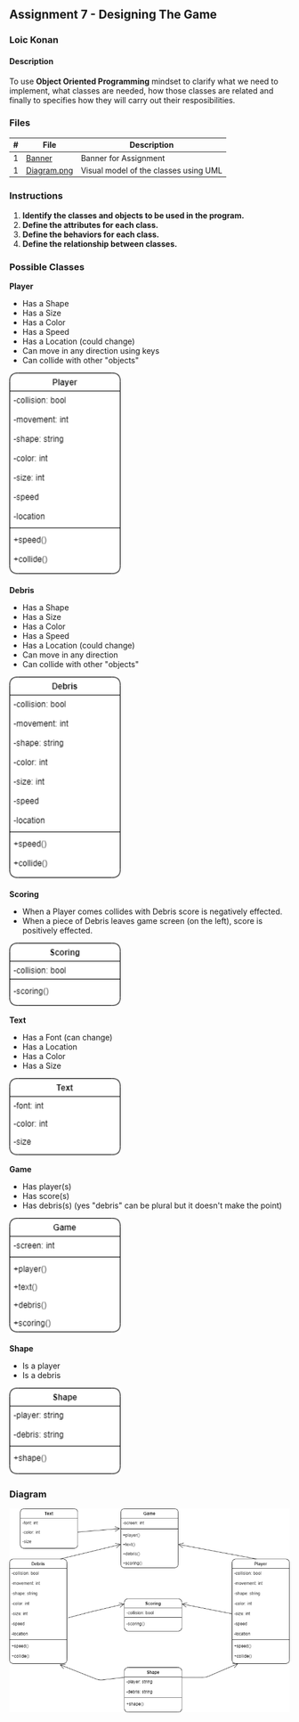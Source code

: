 ## Assignment 7 - Designing The Game

### Loic Konan

#### Description

To use **Object Oriented Programming** mindset to clarify what we need to implement, what classes are needed, how those classes are related and finally to specifies how they will carry out their resposibilities.

### Files

|  #  | File                       | Description                           |
| :-: | -------------------------- | ------------------------------------- |
|  1  | [Banner](Banner)           | Banner for Assignment                 |
|  1  | [Diagram.png](Diagram.png) | Visual model of the classes using UML |

### Instructions

1. **Identify the classes and objects to be used in the program.**
2. **Define the attributes for each class.**
3. **Define the behaviors for each class.**
4. **Define the relationship between classes.**

### Possible Classes

**Player**

- Has a Shape
- Has a Size
- Has a Color
- Has a Speed
- Has a Location (could change)
- Can move in any direction using keys
- Can collide with other "objects"

<img src="Player.png" width="200">

**Debris**

- Has a Shape
- Has a Size
- Has a Color
- Has a Speed
- Has a Location (could change)
- Can move in any direction
- Can collide with other "objects"

<img src="Debris.png" width="200">

**Scoring**

- When a Player comes collides with Debris score is negatively effected.
- When a piece of Debris leaves game screen (on the left), score is positively effected.
  
<img src="Scoring.png" width="200">

**Text**

- Has a Font (can change)
- Has a Location
- Has a Color
- Has a Size
  
<img src="Text.png" width="200">

**Game**

- Has player(s)
- Has score(s)
- Has debris(s) (yes "debris" can be plural but it doesn't make the point)
  
<img src="Game.png" width="200">

**Shape**

- Is a player
- Is a debris
  
<img src="Shape.png" width="200">

### **Diagram**

<img src="Diagram.png" width="800">
